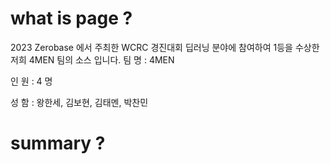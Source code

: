 # what is page ?
2023 Zerobase 에서 주최한 WCRC 경진대회 딥러닝 분야에 참여하여 1등을 수상한 저희 4MEN 팀의 소스 입니다.
팀 명 : 4MEN 


인 원 : 4 명 


성 함 : 왕한세, 김보현, 김태멘, 박찬민 






# summary ?
